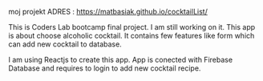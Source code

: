 moj projekt
ADRES : https://matbasiak.github.io/cocktailList/

This is Coders Lab bootcamp final project.
I am still working on it.
This app is about choose alcoholic cocktail.
It contains few features like form which can add new cocktail to database.

I am using Reactjs to create this app.
App is conected with Firebase Database and requires to login to add new cocktail recipe.
